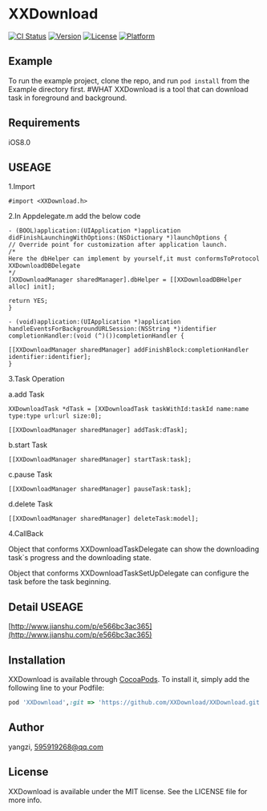 # XXDownload

[![CI Status](http://img.shields.io/travis/acct<blob>=0xE7BE8AE5AD90/XXDownload.svg?style=flat)](https://travis-ci.org/acct<blob>=0xE7BE8AE5AD90/XXDownload)
[![Version](https://img.shields.io/cocoapods/v/XXDownload.svg?style=flat)](http://cocoapods.org/pods/XXDownload)
[![License](https://img.shields.io/cocoapods/l/XXDownload.svg?style=flat)](http://cocoapods.org/pods/XXDownload)
[![Platform](https://img.shields.io/cocoapods/p/XXDownload.svg?style=flat)](http://cocoapods.org/pods/XXDownload)

## Example

To run the example project, clone the repo, and run `pod install` from the Example directory first.
#WHAT
XXDownload is a tool that can download task in foreground and background.
## Requirements
iOS8.0
## USEAGE
1.Import

```
#import <XXDownload.h>
```

2.In Appdelegate.m add the below code

```
- (BOOL)application:(UIApplication *)application didFinishLaunchingWithOptions:(NSDictionary *)launchOptions {
// Override point for customization after application launch.
/*
Here the dbHelper can implement by yourself,it must conformsToProtocol XXDownloadDBDelegate
*/
[XXDownloadManager sharedManager].dbHelper = [[XXDownloadDBHelper alloc] init];

return YES;
}

- (void)application:(UIApplication *)application handleEventsForBackgroundURLSession:(NSString *)identifier completionHandler:(void (^)())completionHandler {

[[XXDownloadManager sharedManager] addFinishBlock:completionHandler identifier:identifier];
}

```

3.Task Operation

a.add Task

```
XXDownloadTask *dTask = [XXDownloadTask taskWithId:taskId name:name type:type url:url size:0];

[[XXDownloadManager sharedManager] addTask:dTask];
```
b.start Task

```
[[XXDownloadManager sharedManager] startTask:task];
```
c.pause Task

```
[[XXDownloadManager sharedManager] pauseTask:task];
```
d.delete Task

```
[[XXDownloadManager sharedManager] deleteTask:model];
```

4.CallBack

Object that conforms XXDownloadTaskDelegate can show the downloading task`s progress and the downloading state.

Object that conforms XXDownloadTaskSetUpDelegate can configure the task before the task beginning.

## Detail USEAGE

[http://www.jianshu.com/p/e566bc3ac365](http://www.jianshu.com/p/e566bc3ac365)


## Installation

XXDownload is available through [CocoaPods](http://cocoapods.org). To install
it, simply add the following line to your Podfile:

```ruby
pod 'XXDownload',:git => 'https://github.com/XXDownload/XXDownload.git'
```
## Author

yangzi, 595919268@qq.com

## License

XXDownload is available under the MIT license. See the LICENSE file for more info.
